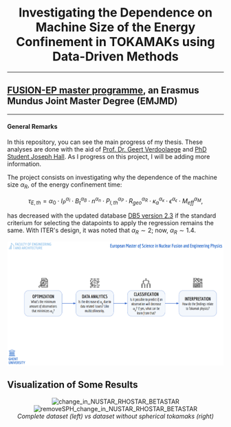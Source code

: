 <h1><center>Investigating the Dependence on Machine Size of the Energy Confinement in TOKAMAKs using Data-Driven Methods</center></h1>

---
## [FUSION-EP master programme](https://www.em-master-fusion.org/), an Erasmus Mundus Joint Master Degree (EMJMD)
---



#### General Remarks

In this repository, you can see the main progress of my thesis. These analyses are done with the aid of [Prof. Dr. Geert Verdoolaege](https://www.researchgate.net/profile/Geert-Verdoolaege) and [PhD Student Joseph Hall](https://telefoonboek.ugent.be/nl/people/802003618944). As I progress on this project, I will be adding more information.


The project consists on investigating why the dependence of the machine size $\alpha_R$, of the energy confinement time:

$$
    \tau_{E,th} = \alpha_0 \cdot I_P^{\alpha_I} \cdot B_t^{\alpha_B} \cdot n^{\alpha_n} \cdot {P_{l,th}}^{\alpha_P} \cdot {R_{geo}}^{\alpha_R} \cdot {\kappa_{a}}^{\alpha_\kappa} \cdot \epsilon^{\alpha_\epsilon} \cdot {M_{eff}}^{\alpha_M},
$$


has decreased with the updated database [DB5 version 2.3](https://dataspace.princeton.edu/handle/88435/dsp01m900nx49h) if the standard criterium for selecting the datapoints to apply the regression remains the same. With ITER's design, it was noted that $\alpha_R \sim 2$; now, $\alpha_R \sim 1.4$.


<p align="center">

![Workflow](Workflow.png)

</p>

## Visualization of Some Results

<p align="center">
  <img src="https://github.com/Chinnasf/FUSION-EP-Master-Thesis/assets/31081252/ab0af563-b9bc-455d-95ef-cc54a79586a2" alt="change_in_NUSTAR_RHOSTAR_BETASTAR" width="400" height="300">
  <img src="https://github.com/Chinnasf/FUSION-EP-Master-Thesis/assets/31081252/d1779ba8-5f4f-4d95-ac00-0112ae7369db" alt="removeSPH_change_in_NUSTAR_RHOSTAR_BETASTAR" width="400" height="300">
  <br>
  <em>Complete dataset (left) vs dataset without spherical tokamaks (right)</em>
</p>


